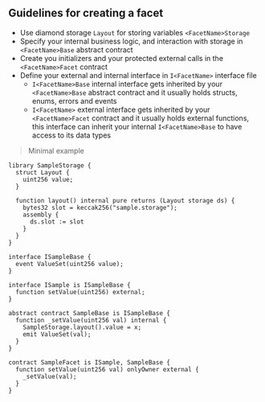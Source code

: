 ## Guidelines for creating a facet

- Use diamond storage `Layout` for storing variables `<FacetName>Storage`
- Specify your internal business logic, and interaction with storage in `<FacetName>Base` abstract contract
- Create you initializers and your protected external calls in the `<FacetName>Facet` contract
- Define your external and internal interface in `I<FacetName>` interface file
  - `I<FacetName>Base` internal interface gets inherited by your `<FacetName>Base` abstract contract and it usually holds structs, enums, errors and events
  - `I<FacetName>` external interface gets inherited by your `<FacetName>Facet` contract and it usually holds external functions, this interface can inherit your internal `I<FacetName>Base` to have access to its data types

> Minimal example

```solidity
library SampleStorage {
  struct Layout {
    uint256 value;
  }

  function layout() internal pure returns (Layout storage ds) {
    bytes32 slot = keccak256("sample.storage");
    assembly {
      ds.slot := slot
    }
  }
}

interface ISampleBase {
  event ValueSet(uint256 value);
}

interface ISample is ISampleBase {
  function setValue(uint256) external;
}

abstract contract SampleBase is ISampleBase {
  function _setValue(uint256 val) internal {
    SampleStorage.layout().value = x;
    emit ValueSet(val);
  }
}

contract SampleFacet is ISample, SampleBase {
  function setValue(uint256 val) onlyOwner external {
    _setValue(val);
  }
}
```
